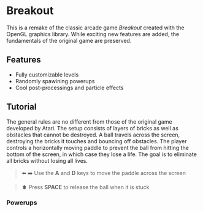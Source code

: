 # Breakout
This is a remake of the classic arcade game _Breakout_ created with the OpenGL graphics library. While exciting new features are added, the fundamentals of the original game are preserved.

## Features
- Fully customizable levels
- Randomly spawining powerups
- Cool post-processings and particle effects

## Tutorial
The general rules are no different from those of the original game developed by Atari. The setup consists of layers of bricks as well as obstacles that cannot be destroyed. A ball travels across the screen, destroying the bricks it touches and bouncing off obstacles. The player controls a horizontally moving paddle to prevent the ball from hitting the bottom of the screen, in which case they lose a life. The goal is to eliminate all bricks without losing all lives.

> ⬅️ ➡️    Use the **A** and **D** keys to move the paddle across the screen

> ⬆️          Press **SPACE** to release the ball when it is stuck

### Powerups
